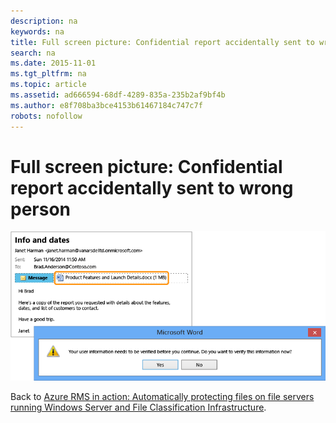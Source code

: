 ```yaml
---
description: na
keywords: na
title: Full screen picture: Confidential report accidentally sent to wrong person
search: na
ms.date: 2015-11-01
ms.tgt_pltfrm: na
ms.topic: article
ms.assetid: ad666594-68df-4289-835a-235b2af9bf4b
ms.author: e8f708ba3bce4153b61467184c747c7f
robots: nofollow
---
```

# Full screen picture: Confidential report accidentally sent to wrong person
![](../Image/AzRMS_FCI_Email.png)

Back to [Azure RMS in action: Automatically protecting files on file servers running Windows Server and File Classification Infrastructure](http://technet.microsoft.com/library/jj585026.aspx).

